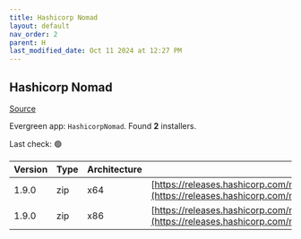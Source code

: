 ```yaml
---
title: Hashicorp Nomad
layout: default
nav_order: 2
parent: H
last_modified_date: Oct 11 2024 at 12:27 PM
---
```


## Hashicorp Nomad

[Source](https://www.nomadproject.io/)

Evergreen app: `HashicorpNomad`. Found **2** installers.

Last check: 🟢

| Version | Type | Architecture | URI                                                                                                                                                  |
| ------- | ---- | ------------ | ---------------------------------------------------------------------------------------------------------------------------------------------------- |
| 1.9.0   | zip  | x64          | [https://releases.hashicorp.com/nomad/1.9.0/nomad_1.9.0_windows_amd64.zip](https://releases.hashicorp.com/nomad/1.9.0/nomad_1.9.0_windows_amd64.zip) |
| 1.9.0   | zip  | x86          | [https://releases.hashicorp.com/nomad/1.9.0/nomad_1.9.0_windows_386.zip](https://releases.hashicorp.com/nomad/1.9.0/nomad_1.9.0_windows_386.zip)     |
